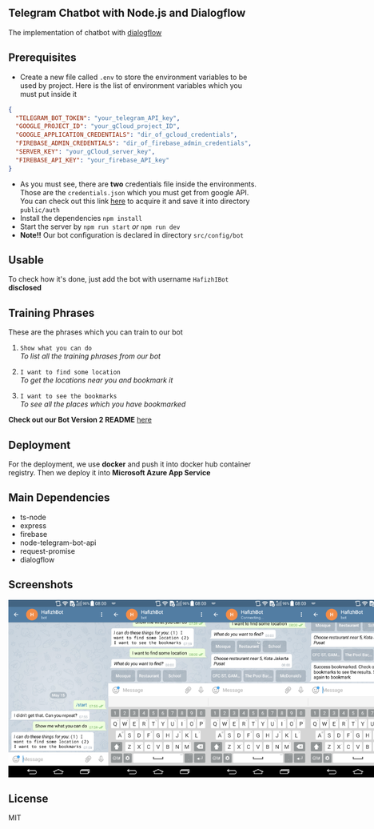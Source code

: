 ## Telegram Chatbot with Node.js and Dialogflow

The implementation of chatbot with [dialogflow](https://github.com/googleapis/nodejs-dialogflow)

## Prerequisites

- Create a new file called `.env` to store the environment variables to be used by project. Here is the list of environment variables which you must put inside it

```json
{
  "TELEGRAM_BOT_TOKEN": "your_telegram_API_key",
  "GOOGLE_PROJECT_ID": "your_gCloud_project_ID",
  "GOOGLE_APPLICATION_CREDENTIALS": "dir_of_gcloud_credentials",
  "FIREBASE_ADMIN_CREDENTIALS": "dir_of_firebase_admin_credentials",
  "SERVER_KEY": "your_gCloud_server_key",
  "FIREBASE_API_KEY": "your_firebase_API_key"
}
```

- As you must see, there are **two** credentials file inside the environments. Those are the `credentials.json` which you must get from google API. You can check out this link [here](https://cloud.google.com/docs/authentication/getting-started) to acquire it and save it into directory `public/auth`
- Install the dependencies `npm install`
- Start the server by `npm run start` _or_ `npm run dev`
- **Note!!** Our bot configuration is declared in directory `src/config/bot`

## Usable

To check how it's done, just add the bot with username `HafizhIBot` **disclosed** <br />

## Training Phrases

These are the phrases which you can train to our bot

1. `Show what you can do` <br />
   _To list all the training phrases from our bot_

2. `I want to find some location` <br />
   _To get the locations near you and bookmark it_

3. `I want to see the bookmarks` <br />
   _To see all the places which you have bookmarked_

**Check out our Bot Version 2 README** [here](public/readme/README.md)

## Deployment

For the deployment, we use **docker** and push it into docker hub container registry. Then we deploy it into **Microsoft Azure App Service**

## Main Dependencies

- ts-node
- express
- firebase
- node-telegram-bot-api
- request-promise
- dialogflow

## Screenshots

<div style="display:flex;flex-flow:row-wrap;">

<img src="https://github.com/DitoHI/Chatbot-Telegram/blob/master/public/screenshots/1_list_actions.png" width="200" height="100%"/>

<img src="https://github.com/DitoHI/Chatbot-Telegram/blob/master/public/screenshots/2_find_location.png" width="200" height="100%"/>

<img src="https://github.com/DitoHI/Chatbot-Telegram/blob/master/public/screenshots/2b_find_location.png" width="200" height="100%"/>

<img src="https://github.com/DitoHI/Chatbot-Telegram/blob/master/public/screenshots/2c_find_location.png" width="200" height="100%"/>

<img src="https://github.com/DitoHI/Chatbot-Telegram/blob/master/public/screenshots/3_see_bookmarks.png" width="200" height="100%"/>

</div>

## License

MIT
